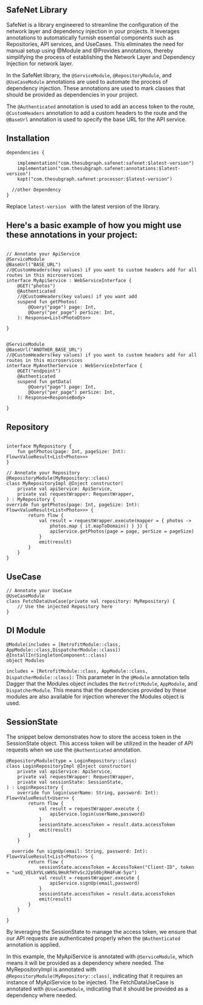## SafeNet Library


SafeNet is a library engineered to streamline the configuration of the network layer and dependency injection in your projects.
It leverages annotations to automatically furnish essential components such as Repositories, API services, and UseCases. 
This eliminates the need for manual setup using @Module and @Provides annotations, thereby simplifying the process of establishing the Network Layer and Dependency Injection for network layer.


In the SafeNet library, the ```@ServiceModule```, ```@RepositoryModule```, and ```@UseCaseModule``` annotations are used to automate the process of dependency injection. These annotations are used to mark classes that should be provided as dependencies in your project.

The ```@Authenticated``` annotation is used to add an access token to the route,  ```@CustomHeaders``` annotation to add a custom headers to the route
and the ```@BaseUrl``` annotation is used to specify the base URL for the API service.


## Installation

```
dependencies {

    implementation("com.thesubgraph.safenet:safenet:$latest-version")
    implementation("com.thesubgraph.safenet:annotations:$latest-version")
    kapt("com.thesubgraph.safenet:processor:$latest-version")

  //other Dependency
}
```
Replace ```latest-version ``` with the latest version of the library.


## Here's a basic example of how you might use these annotations in your project:


```

// Annotate your ApiService
@ServiceModule
@BaseUrl("BASE_URL")
//@CustomHeaders(key values) if you want to custom headers add for all routes in this microservices
interface MyApiService : WebServiceInterface {
    @GET("photos")
    @Authenticated
    //@CustomHeaders(key values) if you want add
    suspend fun getPhotos(
        @Query("page") page: Int,
        @Query("per_page") perSize: Int,
    ): Response<List<PhotoDto>>

}


@ServiceModule
@BaseUrl("ANOTHER_BASE_URL")
//@CustomHeaders(key values) if you want to custom headers add for all routes in this microservices
interface MyAnotherService : WebServiceInterface {
    @GET("endpoint")
    @Authenticated
    suspend fun getData(
        @Query("page") page: Int,
        @Query("per_page") perSize: Int,
    ): Response<ResponseBody>

}

```
## Repository
```

interface MyRepository {
    fun getPhotos(page: Int, pageSize: Int): Flow<ValueResult<List<Photo>>>
}

// Annotate your Repository
@RepositoryModule(MyRepository::class)
class MyRepositoryImpl @Inject constructor(
    private val apiService: ApiService, 
    private val requestWrapper: RequestWrapper,
) : MyRepository {
override fun getPhotos(page: Int, pageSize: Int): Flow<ValueResult<List<Photo>>> {
        return flow {
            val result = requestWrapper.execute(mapper = { photos ->
                photos.map { it.mapToDomain() } }) {
                apiService.getPhotos(page = page, perSize = pageSize)
            }
            emit(result)
        }
    }
}
```
## UseCase 

```
// Annotate your UseCase
@UseCaseModule
class FetchDataUseCase(private val repository: MyRepository) {
    // Use the injected Repository here
}

```

## DI Module

```
@Module(includes = [RetrofitModule::class, AppModule::class,DispatcherModule::class])
@InstallIn(SingletonComponent::class)
object Modules

```
```includes = [RetrofitModule::class, AppModule::class, DispatcherModule::class]:```
This parameter in the ```@Module``` annotation tells Dagger that the Modules object includes the ```RetrofitModule```, ```AppModule```, and ```DispatcherModule```. This means that the dependencies provided by these modules are also available for injection wherever the Modules object is used.

## SessionState

The snippet below demonstrates how to store the access token in the SessionState object. This access token will be utilized in the header of API requests when we use the ```@Authenticated``` annotation.

```
@RepositoryModule(type = LoginRepository::class)
class LoginRepositoryImpl @Inject constructor(
    private val apiService: ApiService,
    private val requestWrapper: RequestWrapper,
    private val sessionState: SessionState,
) : LoginRepository {
    override fun login(userName: String, password: Int): Flow<ValueResult<User>> {
        return flow {
            val result = requestWrapper.execute {
                apiService.login(userName,password)
            }
            sessionState.accessToken = result.data.accessToken
            emit(result)
        }
    }

  override fun signUp(email: String, password: Int): Flow<ValueResult<List<Photo>>> {
        return flow {
            sessionState.accessToken = AccessToken("Client-ID", token = "uxQ_VELbYVLsW95L9HsRfHYvScJ2pS0bjRH4FuW-5yo")
            val result = requestWrapper.execute {
                apiService.signUp(email,password)
            }
            sessionState.accessToken = result.data.accessToken
            emit(result)
        }
    }

}

```
By leveraging the SessionState to manage the access token, we ensure that our API requests are authenticated properly when the ```@Authenticated``` annotation is applied.



In this example, the MyApiService is annotated with ```@ServiceModule```, which means it will be provided as a dependency where needed. 
The MyRepositoryImpl is annotated with ```@RepositoryModule(MyRepository::class)```, indicating that it requires an instance of MyApiService to be injected. 
The FetchDataUseCase is annotated with ```@UseCaseModule```, indicating that it should be provided as a dependency where needed. 

 

